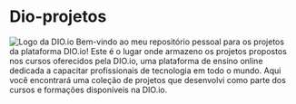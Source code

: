# Dio-projetos
![Logo da DIO.io](https://alice7h.github.io/dio-maquina-de-memes/pictures/logo-dio.png)
Bem-vindo ao meu repositório pessoal para os projetos da plataforma DIO.io!  Este é o lugar onde armazeno os projetos propostos nos cursos oferecidos pela DIO.io,
uma plataforma de ensino online dedicada a capacitar profissionais de tecnologia em todo o mundo. Aqui você encontrará uma coleção de projetos que desenvolvi como parte dos cursos e formações disponíveis na DIO.io.
